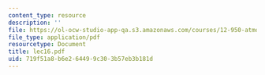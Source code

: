 ```yaml
---
content_type: resource
description: ''
file: https://ol-ocw-studio-app-qa.s3.amazonaws.com/courses/12-950-atmospheric-and-oceanic-modeling-spring-2004/719f51a8b6e264499c303b57eb3b181d_lec16.pdf
file_type: application/pdf
resourcetype: Document
title: lec16.pdf
uid: 719f51a8-b6e2-6449-9c30-3b57eb3b181d
---
```

